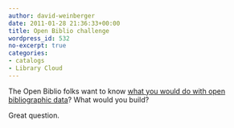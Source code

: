 ```yaml
---
author: david-weinberger
date: 2011-01-28 21:36:33+00:00
title: Open Biblio challenge
wordpress_id: 532
no-excerpt: true
categories:
- catalogs
- Library Cloud
---
```


The Open Biblio folks want to know [what you would do with open bibliographic data](http://openbiblio.net/challenge/)? What would you build?

Great question.
